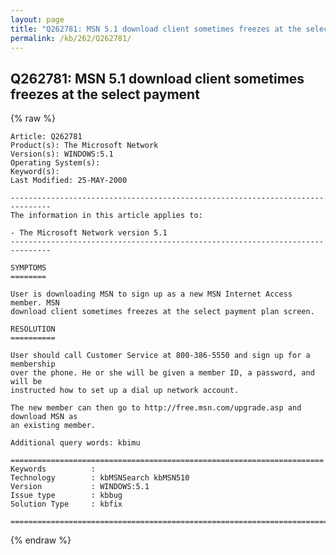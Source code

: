 ```yaml
---
layout: page
title: "Q262781: MSN 5.1 download client sometimes freezes at the select payment"
permalink: /kb/262/Q262781/
---
```


## Q262781: MSN 5.1 download client sometimes freezes at the select payment

{% raw %}

	Article: Q262781
	Product(s): The Microsoft Network
	Version(s): WINDOWS:5.1
	Operating System(s): 
	Keyword(s): 
	Last Modified: 25-MAY-2000
	
	-------------------------------------------------------------------------------
	The information in this article applies to:
	
	- The Microsoft Network version 5.1 
	-------------------------------------------------------------------------------
	
	SYMPTOMS
	========
	
	User is downloading MSN to sign up as a new MSN Internet Access member. MSN
	download client sometimes freezes at the select payment plan screen.
	
	RESOLUTION
	==========
	
	User should call Customer Service at 800-386-5550 and sign up for a membership
	over the phone. He or she will be given a member ID, a password, and will be
	instructed how to set up a dial up network account.
	
	The new member can then go to http://free.msn.com/upgrade.asp and download MSN as
	an existing member.
	
	Additional query words: kbimu
	
	======================================================================
	Keywords          :  
	Technology        : kbMSNSearch kbMSN510
	Version           : WINDOWS:5.1
	Issue type        : kbbug
	Solution Type     : kbfix
	
	=============================================================================
	

{% endraw %}
